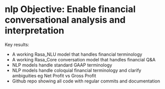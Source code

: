 # nlp Objective: Enable financial conversational analysis and interpretation
Key results:
- A working Rasa_NLU model that handles financial terminology
- A working Rasa_Core conversation model that handles financial Q&A
- NLP models handle standard GAAP terminology
- NLP models handle coloquial financial terminology and clarify ambiguities eg Net Profit vs Gross Profit
- Github repo showing all code with regular commits and documentation
